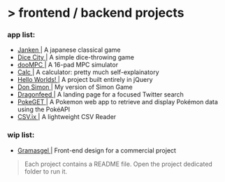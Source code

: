 # > frontend / backend projects

### app list:
<ul>
  <li><a href='https://samarog.github.io/projects/14.1%20Janken/game.html' target="_blank">Janken </a>| A japanese classical game</li>
  <li><a href='https://samarog.github.io/projects/17.1%20Dice%20City/dicecity.html' target="_blank">Dice City </a>| A simple dice-throwing game</li>
  <li><a href='https://samarog.github.io/projects/18.1%20MPC%20Sim/index.html' target="_blank">dooMPC </a>| A 16-pad MPC simulator </li>
  <li><a href='https://samarog.github.io/projects/18.2%20Calculator/index.html' target="_blank">Calc </a>| A calculator: pretty much self-explainatory </li>
  <li><a href='https://samarog.github.io/projects/19.1%20Hello%20Worlds!/index.html' target="_blank">Hello Worlds! </a>| A project built entirely in jQuery </li>
  <li><a href='https://samarog.github.io/projects/19.2%20Simon%20Game/index.html' target="_blank">Don Simon </a>| My version of Simon Game </li>
  <li><a href='https://samarog.github.io/projects/29.0%20Dragonfeed/index.html' target="_blank">Dragonfeed </a>| A landing page for a focused Twitter search </li>
  <li><a href='https://samarog.github.io/projects/29.1%20PokeGET/app-v2.html' target="_blank">PokeGET </a>| A Pokemon web app to retrieve and display Pokémon data using the PokéAPI </a></li>
  <li><a href='https://samarog.github.io/projects/29.5%20CSV.IX/app.html' target="_blank">CSV.ix </a>| A lightweight CSV Reader</li>
</ul>

### wip list:
<ul>
  <li><a href='https://samarog.github.io/projects/99.1%20Gramasgel/index.html' target="_blank">Gramasgel </a>| Front-end design for a commercial project</li>
</ul>

> Each project contains a README file. Open the project dedicated folder to run it.
